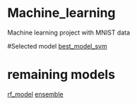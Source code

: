 # Machine_learning
Machine learning project with MNIST data

#Selected model
[best_model_svm](https://www.dropbox.com/scl/fi/jhazikvgi0cospr4e5zy7/best_model_svm.pkl?rlkey=ctpaf27x89c72dg5i6xi1cv4i&st=f9k03hct&dl=0)

# remaining models
[rf_model](https://www.dropbox.com/scl/fi/25vmw7wmzqb481fd99b87/rf_model.pk1?rlkey=7ooj6o8uc1jh8seajt4a5c684&st=rsztd2zq&dl=0)
[ensemble](https://www.dropbox.com/scl/fi/iun7trl6st5l3ly6uguf7/ensem.pk1?rlkey=2dnb8h781xgq8qlm9b65qpdvx&st=dlv6gfqx&dl=0)

